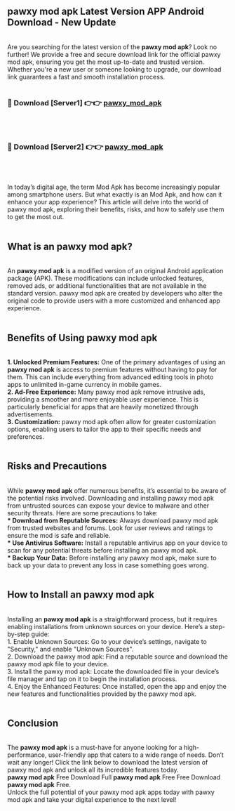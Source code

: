 ## pawxy mod apk Latest Version APP Android Download - New Update
<br>
Are you searching for the latest version of the <strong>pawxy mod apk</strong>? Look no further! We provide a free and secure download link for the official pawxy mod apk, ensuring you get the most up-to-date and trusted version. Whether you're a new user or someone looking to upgrade, our download link guarantees a fast and smooth installation process.
<br>
<br>
<h3>🔴 Download [Server1] 👉👉 <a href="https://modyolo.store/pawxy+mod+apk">pawxy_mod_apk</a></h3><br>
<br>
<h3>🔴 Download [Server2] 👉👉 <a href="https://modyolo.store/pawxy+mod+apk">pawxy_mod_apk</a></h3><br>
<br>
<br>
In today’s digital age, the term Mod Apk has become increasingly popular among smartphone users. But what exactly is an Mod Apk, and how can it enhance your app experience? This article will delve into the world of pawxy mod apk, exploring their benefits, risks, and how to safely use them to get the most out.
<br>
<br>
<h2>What is an pawxy mod apk?</h2>
<br>
An <strong>pawxy mod apk</strong> is a modified version of an original Android application package (APK). These modifications can include unlocked features, removed ads, or additional functionalities that are not available in the standard version. pawxy mod apk are created by developers who alter the original code to provide users with a more customized and enhanced app experience.
<br>
<br>
<h2>Benefits of Using pawxy mod apk</h2>
<br>
<strong> 1. Unlocked Premium Features:</strong> One of the primary advantages of using an <strong>pawxy mod apk</strong> is access to premium features without having to pay for them. This can include everything from advanced editing tools in photo apps to unlimited in-game currency in mobile games.
<br>
<strong> 2. Ad-Free Experience:</strong> Many pawxy mod apk remove intrusive ads, providing a smoother and more enjoyable user experience. This is particularly beneficial for apps that are heavily monetized through advertisements.
<br>
<strong> 3. Customization:</strong> pawxy mod apk often allow for greater customization options, enabling users to tailor the app to their specific needs and preferences.
<br>
<br>
<h2>Risks and Precautions</h2>
<br>
While <strong>pawxy mod apk</strong> offer numerous benefits, it’s essential to be aware of the potential risks involved. Downloading and installing pawxy mod apk from untrusted sources can expose your device to malware and other security threats. Here are some precautions to take:
<br>
<strong> * Download from Reputable Sources:</strong> Always download pawxy mod apk from trusted websites and forums. Look for user reviews and ratings to ensure the mod is safe and reliable.
<br>
<strong> * Use Antivirus Software:</strong> Install a reputable antivirus app on your device to scan for any potential threats before installing an pawxy mod apk.
<br>
<strong> * Backup Your Data:</strong> Before installing any pawxy mod apk, make sure to back up your data to prevent any loss in case something goes wrong.
<br>
<br>
<h2>How to Install an pawxy mod apk</h2>
<br>
Installing an <strong>pawxy mod apk</strong> is a straightforward process, but it requires enabling installations from unknown sources on your device. Here’s a step-by-step guide:
<br>
 1. Enable Unknown Sources: Go to your device’s settings, navigate to "Security," and enable "Unknown Sources".
<br>
 2. Download the pawxy mod apk: Find a reputable source and download the pawxy mod apk file to your device.
<br>
 3. Install the pawxy mod apk: Locate the downloaded file in your device’s file manager and tap on it to begin the installation process.
<br>
 4. Enjoy the Enhanced Features: Once installed, open the app and enjoy the new features and functionalities provided by the pawxy mod apk.
<br>
<br>
<h2><strong>Conclusion</strong></h2>
<br>
The <strong>pawxy mod apk</strong> is a must-have for anyone looking for a high-performance, user-friendly app that caters to a wide range of needs. Don’t wait any longer! Click the link below to download the latest version of pawxy mod apk and unlock all its incredible features today.
<br>
<strong>pawxy mod apk</strong> Free Download Full <strong>pawxy mod apk</strong> Free Free Download <strong>pawxy mod apk</strong> Free.
<br>
Unlock the full potential of your pawxy mod apk apps today with pawxy mod apk and take your digital experience to the next level!
